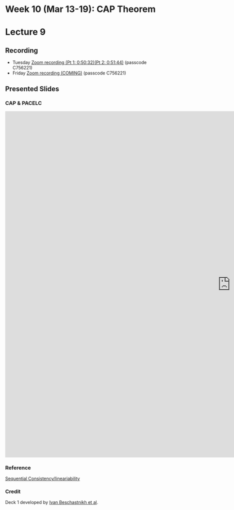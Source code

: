 # Week 10 (Mar 13-19): CAP Theorem
# Lecture 9

## Recording

* Tuesday [Zoom recording (Pt 1: 0:50:32)](https://sfu.zoom.us/rec/share/ZNWpoz7U3GgEPMB9nz1h1C_xVUqQPlIA2AKtjqzpezObaKU0YZGa0YTu3i820G2g.JyQEbFNQOASI3FD7?startTime=1647357841000)[(Pt 2: 0:51:44)](https://sfu.zoom.us/rec/share/CysvJB_oA0URqDzPsElib28SSmOI883Apn0QtjVamnp8_qIGhw4QJ6_8mzndHqB0.dMsXGEqSWfCpYcW7?startTime=1647379656000 (Passcode: C756221)) (passcode C756221)
* Friday [Zoom recording (COMING)]() (passcode C756221)

## Presented Slides  

### CAP & PACELC

<div class="video-container-4by3"><iframe src="https://docs.google.com/presentation/d/e/2PACX-1vR5WGRhLjmt-picZX_7_sRLYP4lrGpNGNs4DGnu3GgiPWZwEq_JEz9ZDizya5xLB4djWawE4M4S-zbR/embed?start=false&loop=false&delayms=3000" frameborder="0" width="1440" height="1109" allowfullscreen="true" mozallowfullscreen="true" webkitallowfullscreen="true"></iframe></iframe></div>

### Reference

[Sequential Consistency/lineariability](https://mwhittaker.github.io/consistency_in_distributed_systems/2_cap.html)

### Credit
Deck 1 developed by [Ivan Beschastnikh et al](https://www.cs.ubc.ca/~bestchai/).
